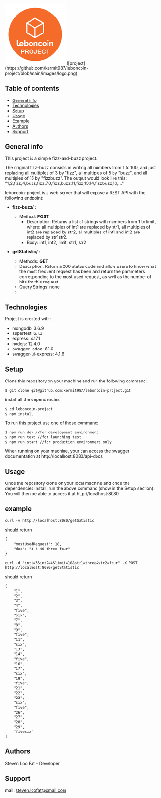 <!--  PROJECT LOGO -->

<img src="https://github.com/kermit987/leboncoin-project/blob/main/images/logo.png" alt="drawing" style="width:200px;"/>
![project](https://github.com/kermit987/leboncoin-project/blob/main/images/logo.png)

## Table of contents
* [General info](#general-info)
* [Technologies](#technologies)
* [Setup](#setup)
* [Usage](#usage)
* [Example](#example)
* [Authors](#authors)
* [Support](#support)

## General info

This project is a simple fizz-and-buzz project.

The original fizz-buzz consists in writing all numbers from 1 to 100, and just replacing all multiples of 3 by "fizz", all multiples of 5 by "buzz", and all multiples of 15 by "fizzbuzz". The output would look like this: "1,2,fizz,4,buzz,fizz,7,8,fizz,buzz,11,fizz,13,14,fizzbuzz,16,..."

leboncoin-project is a web server that will expose a REST API with the following endpoint: 

 - **fizz-buzz/** : 
    - Method: **POST**
      - Description: Returns a list of strings with numbers from 1 to limit, where: all multiples of int1 are replaced by str1, all multiples of int2 are 			     replaced by str2, all multiples of int1 and int2 are replaced by str1str2.
      - Body: int1, int2, limit, str1, str2

 - **getStatistic/** : 
    - Methods: **GET**
    - Description: Return a 200 status code and allow users to know what the most frequent request has been and return the parameters corresponding to the most 		   used request, as well as the number of hits for this request
    - Query Strings: none
    - 

	
## Technologies
Project is created with:
* mongodb: 3.6.9
* supertest: 6.1.3
* express: 4.17.1
* nodejs: 12.4.0
* swagger-jsdoc: 6.1.0
* swagger-ui-express: 4.1.6
	
## Setup

Clone this repository on your machine and run the following command:

```
$ git clone git@github.com:kermit987/leboncoin-project.git
```

install all the dependencies

```
$ cd leboncoin-project
$ npm install
```

To run this project use one of those command:

```
$ npm run dev //for development environment
$ npm run test //for launching test
$ npm run start //for production environment only

```

When running on your machine, your can access the swagger documentation at http://localhost:8080/api-docs 

## Usage

Once the repository clone on your local machine and once the dependencies install, run the above command (show in the Setup section). You will then be able to access it at http://localhost:8080

## example


```
curl -v http://localhost:8080/getSatistic
```

should return 

```
{
    "mostUsedRequest": 18,
    "doc": "3 4 40 three four"
}
```

```
curl -d "int1=3&int2=4&limit=10&str1=three&str2=four" -X POST http://localhost:8080/getStatistic

```
should return

```
[
    "1",
    "2",
    "3",
    "4",
    "five",
    "six",
    "7",
    "8",
    "9",
    "five",
    "11",
    "six",
    "13",
    "14",
    "five",
    "16",
    "17",
    "six",
    "19",
    "five",
    "21",
    "22",
    "23",
    "six",
    "five",
    "26",
    "27",
    "28",
    "29",
    "fivesix"
]
```


## Authors

Steven Loo Fat - Developer 

## Support

mail: steven.loofat@gmail.com
